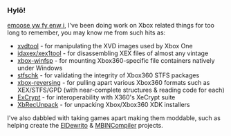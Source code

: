 ### Hylô!
[emoose yw fy enw i](tl "Welsh: my name is emoose"), I've been doing work on Xbox related things for too long to remember, you may know me from such hits as:
- [xvdtool](https://github.com/emoose/xvdtool) - for manipulating the XVD images used by Xbox One
- [idaxex/xex1tool](https://github.com/emoose/idaxex) - for disassembling XEX files of almost any vintage
- [xbox-winfsp](https://github.com/emoose/xbox-winfsp) - for mounting Xbox360-specific file containers natively under Windows
- [stfschk](https://github.com/emoose/xbox-reversing) - for validating the integrity of Xbox360 STFS packages
- [xbox-reversing](https://github.com/emoose/xbox-reversing) - for pulling apart various Xbox360 formats such as XEX/STFS/GPD (with near-complete structures & reading code for each)
- [ExCrypt](https://github.com/emoose/ExCrypt) - for interoperability with X360's XeCrypt suite
- [XbRecUnpack](https://github.com/emoose/XbRecUnpack) - for unpacking Xbox/Xbox360 XDK installers

I've also dabbled with taking games apart making them moddable, such as helping create the [ElDewrito](https://github.com/ElDewrito/ElDorito) & [MBINCompiler](https://github.com/monkeyman192/MBINCompiler) projects. 

